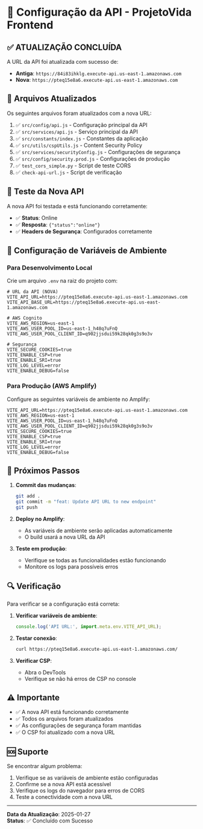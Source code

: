 # 🔗 Configuração da API - ProjetoVida Frontend

## ✅ **ATUALIZAÇÃO CONCLUÍDA**

A URL da API foi atualizada com sucesso de:
- **Antiga**: `https://84i83ihklg.execute-api.us-east-1.amazonaws.com`
- **Nova**: `https://pteq15e8a6.execute-api.us-east-1.amazonaws.com`

## 📁 **Arquivos Atualizados**

Os seguintes arquivos foram atualizados com a nova URL:

1. ✅ `src/config/api.js` - Configuração principal da API
2. ✅ `src/services/api.js` - Serviço principal da API
3. ✅ `src/constants/index.js` - Constantes da aplicação
4. ✅ `src/utils/cspUtils.js` - Content Security Policy
5. ✅ `src/services/securityConfig.js` - Configurações de segurança
6. ✅ `src/config/security.prod.js` - Configurações de produção
7. ✅ `test_cors_simple.py` - Script de teste CORS
8. ✅ `check-api-url.js` - Script de verificação

## 🧪 **Teste da Nova API**

A nova API foi testada e está funcionando corretamente:
- ✅ **Status**: Online
- ✅ **Resposta**: `{"status":"online"}`
- ✅ **Headers de Segurança**: Configurados corretamente

## 🔧 **Configuração de Variáveis de Ambiente**

### **Para Desenvolvimento Local**

Crie um arquivo `.env` na raiz do projeto com:

```env
# URL da API (NOVA)
VITE_API_URL=https://pteq15e8a6.execute-api.us-east-1.amazonaws.com
VITE_API_BASE_URL=https://pteq15e8a6.execute-api.us-east-1.amazonaws.com

# AWS Cognito
VITE_AWS_REGION=us-east-1
VITE_AWS_USER_POOL_ID=us-east-1_h48q7uFnQ
VITE_AWS_USER_POOL_CLIENT_ID=q902jjsdui59k28qk0g3s9o3v

# Segurança
VITE_SECURE_COOKIES=true
VITE_ENABLE_CSP=true
VITE_ENABLE_SRI=true
VITE_LOG_LEVEL=error
VITE_ENABLE_DEBUG=false
```

### **Para Produção (AWS Amplify)**

Configure as seguintes variáveis de ambiente no Amplify:

```
VITE_API_URL=https://pteq15e8a6.execute-api.us-east-1.amazonaws.com
VITE_AWS_REGION=us-east-1
VITE_AWS_USER_POOL_ID=us-east-1_h48q7uFnQ
VITE_AWS_USER_POOL_CLIENT_ID=q902jjsdui59k28qk0g3s9o3v
VITE_SECURE_COOKIES=true
VITE_ENABLE_CSP=true
VITE_ENABLE_SRI=true
VITE_LOG_LEVEL=error
VITE_ENABLE_DEBUG=false
```

## 🚀 **Próximos Passos**

1. **Commit das mudanças**:
   ```bash
   git add .
   git commit -m "feat: Update API URL to new endpoint"
   git push
   ```

2. **Deploy no Amplify**:
   - As variáveis de ambiente serão aplicadas automaticamente
   - O build usará a nova URL da API

3. **Teste em produção**:
   - Verifique se todas as funcionalidades estão funcionando
   - Monitore os logs para possíveis erros

## 🔍 **Verificação**

Para verificar se a configuração está correta:

1. **Verificar variáveis de ambiente**:
   ```javascript
   console.log('API URL:', import.meta.env.VITE_API_URL);
   ```

2. **Testar conexão**:
   ```bash
   curl https://pteq15e8a6.execute-api.us-east-1.amazonaws.com/
   ```

3. **Verificar CSP**:
   - Abra o DevTools
   - Verifique se não há erros de CSP no console

## ⚠️ **Importante**

- ✅ A nova API está funcionando corretamente
- ✅ Todos os arquivos foram atualizados
- ✅ As configurações de segurança foram mantidas
- ✅ O CSP foi atualizado com a nova URL

## 🆘 **Suporte**

Se encontrar algum problema:

1. Verifique se as variáveis de ambiente estão configuradas
2. Confirme se a nova API está acessível
3. Verifique os logs do navegador para erros de CORS
4. Teste a conectividade com a nova URL

---

**Data da Atualização**: 2025-01-27  
**Status**: ✅ Concluído com Sucesso

